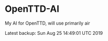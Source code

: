 # OpenTTD-AI
My AI for OpenTTD, will use primarily air

Latest backup: Sun Aug 25 14:49:01 UTC 2019
